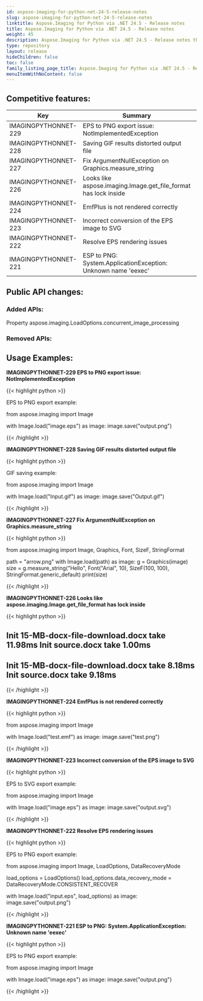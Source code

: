 ```yaml
---
id: aspose-imaging-for-python-net-24-5-release-notes
slug: aspose-imaging-for-python-net-24-5-release-notes
linktitle: Aspose.Imaging for Python via .NET 24.5 - Release notes
title: Aspose.Imaging for Python via .NET 24.5 - Release notes
weight: 45
description: Aspose.Imaging for Python via .NET 24.5 - Release notes the latest updates and fixes.
type: repository
layout: release
hideChildren: false
toc: false
family_listing_page_title: Aspose.Imaging for Python via .NET 24.5 - Release notes
menuItemWithNoContent: false
---
```


## Competitive features:


| **Key**         | **Summary**                                                                                                                                                              | **Category** |
|-----------------|--------------------------------------------------------------------------------------------------------------------------------------------------------------------------|--------------|
| IMAGINGPYTHONNET-229 | EPS to PNG export issue: NotImplementedException                                                                                                                                  | Enhancement      |
| IMAGINGPYTHONNET-228 | Saving GIF results distorted output file                                                                                                                                  | Enhancement      |
| IMAGINGPYTHONNET-227 | Fix ArgumentNullException on Graphics.measure_string                                                                                                                                  | Enhancement      |
| IMAGINGPYTHONNET-226 | Looks like aspose.imaging.Image.get_file_format has lock inside                                                                                                                                  | Enhancement      |
| IMAGINGPYTHONNET-224 | EmfPlus is not rendered correctly                                                                                                                                  | Enhancement      |
| IMAGINGPYTHONNET-223 | Incorrect conversion of the EPS image to SVG                                                                                                                                  | Enhancement      |
| IMAGINGPYTHONNET-222 | Resolve EPS rendering issues                                                                                                                                  | Enhancement      |
| IMAGINGPYTHONNET-221 | ESP to PNG: System.ApplicationException: Unknown name 'eexec'                                                                                                                                  | Enhancement      |

## Public API changes:

### Added APIs:



Property aspose.imaging.LoadOptions.concurrent_image_processing



### Removed APIs:



## Usage Examples:

**IMAGINGPYTHONNET-229 EPS to PNG export issue: NotImplementedException**

{{< highlight python >}}

EPS to PNG export example:

from aspose.imaging import Image

with Image.load("image.eps") as image:
   image.save("output.png")

{{< /highlight >}}

**IMAGINGPYTHONNET-228 Saving GIF results distorted output file**

{{< highlight python >}}

GIF saving example:

from aspose.imaging import Image

with Image.load("Input.gif") as image:
   image.save("Output.gif")

{{< /highlight >}}

**IMAGINGPYTHONNET-227 Fix ArgumentNullException on Graphics.measure_string**

{{< highlight python >}}

from aspose.imaging import Image, Graphics, Font, SizeF, StringFormat

path = "arrow.png"
with Image.load(path) as image:
    g = Graphics(image)
    size = g.measure_string("Hello", Font("Arial", 10), SizeF(100, 100), StringFormat.generic_default)
    print(size)

{{< /highlight >}}

**IMAGINGPYTHONNET-226 Looks like aspose.imaging.Image.get_file_format has lock inside**

{{< highlight python >}}

Init 15-MB-docx-file-download.docx take 11.98ms
Init source.docx take 1.00ms
------------------
Init 15-MB-docx-file-download.docx take 8.18ms
Init source.docx take 9.18ms
------------------

{{< /highlight >}}

**IMAGINGPYTHONNET-224 EmfPlus is not rendered correctly**

{{< highlight python >}}

from aspose.imaging import Image

with Image.load("test.emf") as image:
   image.save("test.png")

{{< /highlight >}}

**IMAGINGPYTHONNET-223 Incorrect conversion of the EPS image to SVG**

{{< highlight python >}}

EPS to SVG export example:

from aspose.imaging import Image

with Image.load("image.eps") as image:
   image.save("output.svg")

{{< /highlight >}}

**IMAGINGPYTHONNET-222 Resolve EPS rendering issues**

{{< highlight python >}}

EPS to PNG export example:

from aspose.imaging import Image, LoadOptions, DataRecoveryMode

load_options = LoadOptions()
load_options.data_recovery_mode = DataRecoveryMode.CONSISTENT_RECOVER

with Image.load("input.eps", load_options) as image:
   image.save("output.png")

{{< /highlight >}}

**IMAGINGPYTHONNET-221 ESP to PNG: System.ApplicationException: Unknown name 'eexec'**

{{< highlight python >}}

EPS to PNG export example:

from aspose.imaging import Image

with Image.load("image.eps") as image:
   image.save("output.png")

{{< /highlight >}}

